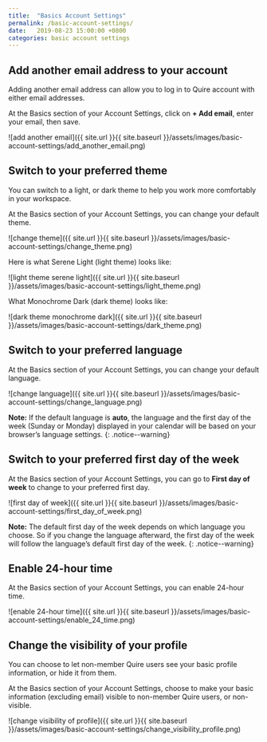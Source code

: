 ```yaml
---
title:  "Basics Account Settings"
permalink: /basic-account-settings/
date:   2019-08-23 15:00:00 +0800
categories: basic account settings
---
```

## Add another email address to your account

Adding another email address can allow you to log in to Quire account with either email addresses. 

At the Basics section of your Account Settings, click on **+ Add email**, enter your email, then save. 

![add another email]({{ site.url }}{{ site.baseurl }}/assets/images/basic-account-settings/add_another_email.png)


## Switch to your preferred theme

You can switch to a light, or dark theme to help you work more comfortably in your workspace.

At the Basics section of your Account Settings, you can change your default theme.

![change theme]({{ site.url }}{{ site.baseurl }}/assets/images/basic-account-settings/change_theme.png)

Here is what Serene Light (light theme) looks like:

![light theme serene light]({{ site.url }}{{ site.baseurl }}/assets/images/basic-account-settings/light_theme.png)

What Monochrome Dark (dark theme) looks like:

![dark theme monochrome dark]({{ site.url }}{{ site.baseurl }}/assets/images/basic-account-settings/dark_theme.png)


## Switch to your preferred language

At the Basics section of your Account Settings, you can change your default language.

![change language]({{ site.url }}{{ site.baseurl }}/assets/images/basic-account-settings/change_language.png)

**Note:** If the default language is **auto**, the language and the first day of the week (Sunday or Monday) displayed in your calendar will be based on your browser’s language settings.
{: .notice--warning}


## Switch to your preferred first day of the week

At the Basics section of your Account Settings, you can go to **First day of week** to change to your preferred first day. 

![first day of week]({{ site.url }}{{ site.baseurl }}/assets/images/basic-account-settings/first_day_of_week.png)

**Note:** The default first day of the week depends on which language you choose. So if you change the language afterward, the first day of the week will follow the language’s default first day of the week. 
{: .notice--warning}


## Enable 24-hour time 

At the Basics section of your Account Settings, you can enable 24-hour time. 

![enable 24-hour time]({{ site.url }}{{ site.baseurl }}/assets/images/basic-account-settings/enable_24_time.png)


## Change the visibility of your profile

You can choose to let non-member Quire users see your basic profile information, or hide it from them.

At the Basics section of your Account Settings, choose to make your basic information (excluding email) visible to non-member Quire users, or non-visible.

![change visibility of profile]({{ site.url }}{{ site.baseurl }}/assets/images/basic-account-settings/change_visibility_profile.png)
